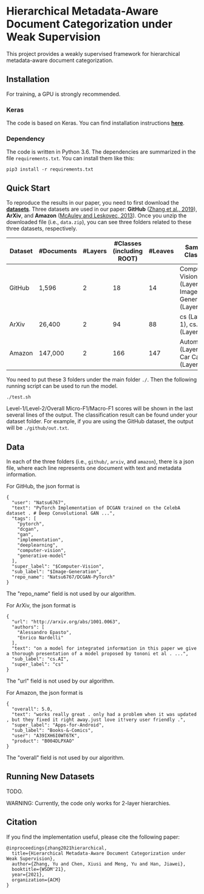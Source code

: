 # Hierarchical Metadata-Aware Document Categorization under Weak Supervision
This project provides a weakly supervised framework for hierarchical metadata-aware document categorization.

## Installation
For training, a GPU is strongly recommended.

### Keras
The code is based on Keras. You can find installation instructions [**here**](https://keras.io/#installation).

### Dependency
The code is written in Python 3.6. The dependencies are summarized in the file ```requirements.txt```. You can install them like this:

```
pip3 install -r requirements.txt
```

## Quick Start
To reproduce the results in our paper, you need to first download the [**datasets**](https://drive.google.com/file/d/170Vm8LywO0jDpwjNnPIzIj2kuCClZ21k/view?usp=sharing). Three datasets are used in our paper: **GitHub** ([Zhang et al., 2019](https://arxiv.org/abs/1910.07115)), **ArXiv**, and **Amazon** ([McAuley and Leskovec, 2013](https://dl.acm.org/doi/10.1145/2507157.2507163)). Once you unzip the downloaded file (i.e., ```data.zip```), you can see three folders related to these three datasets, respectively. 

| Dataset | #Documents | #Layers | #Classes (including ROOT) | #Leaves | Sample Classes |
| ------- |------------| ------- | ------------------------- | ------- | -------------- |
| GitHub  | 1,596      | 2       | 18                        | 14      | Computer Vision (Layer-1), Image Generation (Layer-2)|
| ArXiv   | 26,400     | 2       | 94                        | 88      | cs (Layer-1), cs.AI (Layer-2)|
| Amazon  | 147,000    | 2       | 166                       | 147     | Automotive (Layer-1), Car Care (Layer-2)|

You need to put these 3 folders under the main folder ```./```. Then the following running script can be used to run the model.

```
./test.sh
```

Level-1/Level-2/Overall Micro-F1/Macro-F1 scores will be shown in the last several lines of the output. The classification result can be found under your dataset folder. For example, if you are using the GitHub dataset, the output will be ```./github/out.txt```.

## Data
In each of the three folders (i.e., ```github/```, ```arxiv```, and ```amazon```), there is a json file, where each line represents one document with text and metadata information.

For GitHub, the json format is
```
{
  "user": "Natsu6767",
  "text": "PyTorch Implementation of DCGAN trained on the CelebA dataset . # Deep Convolutional GAN ...",
  "tags": [
    "pytorch",
    "dcgan",
    "gan",
    "implementation",
    "deeplearning",
    "computer-vision",
    "generative-model"
  ],
  "super_label": "$Computer-Vision",
  "sub_label": "$Image-Generation",
  "repo_name": "Natsu6767/DCGAN-PyTorch"
}
```
The "repo_name" field is not used by our algorithm.

For ArXiv, the json format is
```
{
  "url": "http://arxiv.org/abs/1001.0063",
  "authors": [
    "Alessandro Epasto",
    "Enrico Nardelli"
  ],
  "text": "on a model for integrated information in this paper we give a thorough presentation of a model proposed by tononi et al . ...",
  "sub_label": "cs.AI",
  "super_label": "cs"
}
```
The "url" field is not used by our algorithm.

For Amazon, the json format is
```
{
  "overall": 5.0,
  "text": "works really great . only had a problem when it was updated , but they fixed it right away.just love it!very user friendly .",
  "super_label": "Apps-for-Android",
  "sub_label": "Books-&-Comics",
  "user": "A39IXH6I0WT6TK",
  "product": "B004DLPXAO"
}
```
The "overall" field is not used by our algorithm.

## Running New Datasets
TODO.

WARNING: Currently, the code only works for 2-layer hierarchies.

## Citation
If you find the implementation useful, please cite the following paper:
```
@inproceedings{zhang2021hierarchical,
  title={Hierarchical Metadata-Aware Document Categorization under Weak Supervision},
  author={Zhang, Yu and Chen, Xiusi and Meng, Yu and Han, Jiawei},
  booktitle={WSDM'21},
  year={2021},
  organization={ACM}
}
```
